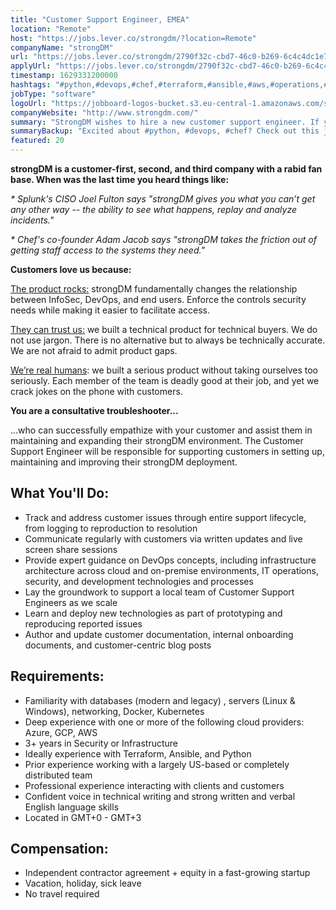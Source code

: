 ```yaml
---
title: "Customer Support Engineer, EMEA"
location: "Remote"
host: "https://jobs.lever.co/strongdm/?location=Remote"
companyName: "strongDM"
url: "https://jobs.lever.co/strongdm/2790f32c-cbd7-46c0-b269-6c4c4dc1e75c"
applyUrl: "https://jobs.lever.co/strongdm/2790f32c-cbd7-46c0-b269-6c4c4dc1e75c/apply"
timestamp: 1629331200000
hashtags: "#python,#devops,#chef,#terraform,#ansible,#aws,#operations,#windows,#linux,#kubernetes"
jobType: "software"
logoUrl: "https://jobboard-logos-bucket.s3.eu-central-1.amazonaws.com/strongdm"
companyWebsite: "http://www.strongdm.com/"
summary: "StrongDM wishes to hire a new customer support engineer. If you have 3+ years in Security or Infrastructure, consider applying."
summaryBackup: "Excited about #python, #devops, #chef? Check out this job post!"
featured: 20
---
```


**strongDM is a customer-first, second, and third company with a rabid fan base. When was the last time you heard things like:**

_\* Splunk's CISO Joel Fulton says "strongDM gives you what you can’t get any other way -- the ability to see what happens, replay and analyze incidents."_

_\* Chef's co-founder Adam Jacob says "strongDM takes the friction out of getting staff access to the systems they need."_

**Customers love us because:**

[The product rocks:](https://youtu.be/KvdsrELgAY0) strongDM fundamentally changes the relationship between InfoSec, DevOps, and end users. Enforce the controls security needs while making it easier to facilitate access.  

[They can trust us:](https://www.strongdm.com/blog) we built a technical product for technical buyers. We do not use jargon. There is no alternative but to always be technically accurate. We are not afraid to admit product gaps.  

[We’re real humans](https://www.strongdm.com/about): we built a serious product without taking ourselves too seriously. Each member of the team is deadly good at their job, and yet we crack jokes on the phone with customers. 

**You are a consultative troubleshooter...**

...who can successfully empathize with your customer and assist them in maintaining and expanding their strongDM environment. The Customer Support Engineer will be responsible for supporting customers in setting up, maintaining and improving their strongDM deployment.

## What You'll Do:

*   Track and address customer issues through entire support lifecycle, from logging to reproduction to resolution
*   Communicate regularly with customers via written updates and live screen share sessions
*   Provide expert guidance on DevOps concepts, including infrastructure architecture across cloud and on-premise environments, IT operations, security, and development technologies and processes
*   Lay the groundwork to support a local team of Customer Support Engineers as we scale
*   Learn and deploy new technologies as part of prototyping and reproducing reported issues
*   Author and update customer documentation, internal onboarding documents, and customer-centric blog posts

## Requirements:

*   Familiarity with databases (modern and legacy) , servers (Linux & Windows), networking, Docker, Kubernetes
*   Deep experience with one or more of the following cloud providers: Azure, GCP, AWS
*   3+ years in Security or Infrastructure
*   Ideally experience with Terraform, Ansible, and Python
*   Prior experience working with a largely US-based or completely distributed team
*   Professional experience interacting with clients and customers
*   Confident voice in technical writing and strong written and verbal English language skills
*   Located in GMT+0 - GMT+3

## Compensation:

*   Independent contractor agreement + equity in a fast-growing startup
*   Vacation, holiday, sick leave
*   No travel required
